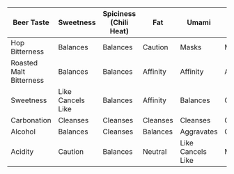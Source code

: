 Beer Taste | Sweetness | Spiciness (Chili Heat) | Fat | Umami | Acidity | Salt
--|--|--|--|--|--|--
Hop Bitterness | Balances | Balances | Caution | Masks | Masks | Aggravates
Roasted Malt Bitterness  | Balances | Balances | Affinity | Affinity | Affinity | Neutral
Sweetness | Like Cancels Like | Balances | Affinity | Balances | Caution | Balances
Carbonation | Cleanses | Cleanses | Cleanses | Cleanses | Cleanses | Cleanses 
Alcohol | Balances | Cleanses | Balances | Aggravates | Caution | Aggravates
Acidity | Caution | Balances | Neutral | Like Cancels Like| Masks| Aggravates
